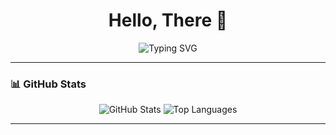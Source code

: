 <h1 align="center">Hello, There 👋</h1>

<p align="center">
  <img src="https://readme-typing-svg.demolab.com?font=Fira+Code&size=24&pause=1000&color=00F7FF&center=true&vCenter=true&width=450&lines=Welcome+to+Mahendra's+GitHub!" alt="Typing SVG" />
</p>

---



### 📊 GitHub Stats

<p align="center">
  <img src="https://github-readme-stats.vercel.app/api?username=777Mahendra&show_icons=true&theme=dark" alt="GitHub Stats" />
  <img src="https://github-readme-stats.vercel.app/api/top-langs/?username=777Mahendra&layout=compact&theme=dark" alt="Top Languages" />
</p>

---

#
